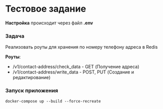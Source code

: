 # Тестовое задание

**Настройка** происходит через файл **.env**

### Задача
Реализовать роуты для хранения по номеру телефону адреса в Redis

**Роуты**:
* /v1/contact-address/check_data - GET (Получение адреса)
* /v1/contact-address/write_data - POST, PUT (Создание и редактирование)


### Запуск приложения
```shell
docker-compose up --build --force-recreate
```